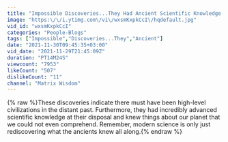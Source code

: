 ```yaml
---
title: "Impossible Discoveries...They Had Ancient Scientific Knowledge That Is Beyond Our Comprehension"
image: "https:\/\/i.ytimg.com\/vi\/wxsmKxpkCcI\/hqdefault.jpg"
vid_id: "wxsmKxpkCcI"
categories: "People-Blogs"
tags: ["Impossible","Discoveries...They","Ancient"]
date: "2021-11-30T09:45:35+03:00"
vid_date: "2021-11-29T21:45:09Z"
duration: "PT14M24S"
viewcount: "7953"
likeCount: "507"
dislikeCount: "11"
channel: "Matrix Wisdom"
---
```

{% raw %}These discoveries indicate there must have been high-level civilizations in the distant past. Furthermore, they had incredibly advanced scientific knowledge at their disposal and knew things about our planet that we could not even comprehend. Remember, modern science is only just rediscovering what the ancients knew all along.{% endraw %}
